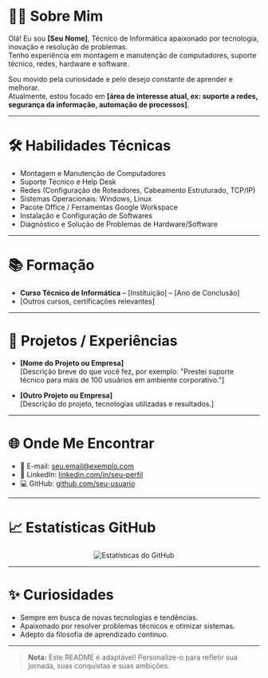 # 👨‍💻 Sobre Mim

Olá! Eu sou **[Seu Nome]**, Técnico de Informática apaixonado por tecnologia, inovação e resolução de problemas.  
Tenho experiência em montagem e manutenção de computadores, suporte técnico, redes, hardware e software.

Sou movido pela curiosidade e pelo desejo constante de aprender e melhorar.  
Atualmente, estou focado em **[área de interesse atual, ex: suporte a redes, segurança da informação, automação de processos]**.

---

# 🛠️ Habilidades Técnicas

- Montagem e Manutenção de Computadores
- Suporte Técnico e Help Desk
- Redes (Configuração de Roteadores, Cabeamento Estruturado, TCP/IP)
- Sistemas Operacionais: Windows, Linux
- Pacote Office / Ferramentas Google Workspace
- Instalação e Configuração de Softwares
- Diagnóstico e Solução de Problemas de Hardware/Software

---

# 📚 Formação

- **Curso Técnico de Informática** – [Instituição] – [Ano de Conclusão]
- [Outros cursos, certificações relevantes]

---

# 🚀 Projetos / Experiências

- **[Nome do Projeto ou Empresa]**  
  [Descrição breve do que você fez, por exemplo: "Prestei suporte técnico para mais de 100 usuários em ambiente corporativo."]

- **[Outro Projeto ou Empresa]**  
  [Descrição do projeto, tecnologias utilizadas e resultados.]

---

# 🌐 Onde Me Encontrar

- 📧 E-mail: [seu.email@exemplo.com](mailto:seu.email@exemplo.com)
- 💼 LinkedIn: [linkedin.com/in/seu-perfil](https://linkedin.com/in/seu-perfil)
- 💻 GitHub: [github.com/seu-usuario](https://github.com/seu-usuario)

---

# 📈 Estatísticas GitHub

<p align="center">
  <img src="https://github-readme-stats.vercel.app/api?username=seu-usuario&show_icons=true&theme=radical" alt="Estatísticas do GitHub">
</p>

---

# ✨ Curiosidades

- Sempre em busca de novas tecnologias e tendências.
- Apaixonado por resolver problemas técnicos e otimizar sistemas.
- Adepto da filosofia de aprendizado contínuo.

---

> **Nota:** Este README é adaptável! Personalize-o para refletir sua jornada, suas conquistas e suas ambições.

